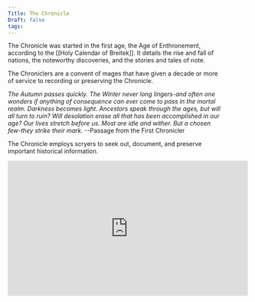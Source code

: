 ```yaml
---
Title: The Chronicle
Draft: false
tags:
---
```

The Chronicle was started in the first age, the Age of Enthronement, according to the [[Holy Calendar of Breitek]]. It details the rise and fall of nations, the noteworthy discoveries, and the stories and tales of note. 

The Chroniclers are a convent of mages that have given a decade or more of service to recording or preserving the Chronicle. 

*The Autumn passes quickly. The Winter never long lingers-and often one wonders if anything of consequence can ever come to pass in the mortal realm. Darkness becomes light. Ancestors speak through the ages, but will all turn to ruin? Will desolation erase all that has been accomplished in our age? Our lives stretch before us. Most are idle and wither. But a chosen few-they strike their mark.* --Passage from the First Chronicler

The Chronicle employs scryers to seek out, document, and preserve important historical information. 

<iframe width="560" height="315" src="https://www.youtube.com/embed/Ekulb-ZkNYs?si=e9hem5RW9FjR39Rl" title="YouTube video player" frameborder="0" allow="accelerometer; autoplay; clipboard-write; encrypted-media; gyroscope; picture-in-picture; web-share" referrerpolicy="strict-origin-when-cross-origin" allowfullscreen></iframe>